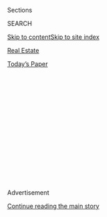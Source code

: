 <div id="app">

<div>

<div>

<div>

<div class="NYTAppHideMasthead css-1q2w90k e1suatyy0">

<div class="section css-ui9rw0 e1suatyy2">

<div class="css-eph4ug er09x8g0">

<div class="css-6n7j50">

</div>

<span class="css-1dv1kvn">Sections</span>

<div class="css-10488qs">

<span class="css-1dv1kvn">SEARCH</span>

</div>

[Skip to content](#site-content)[Skip to site index](#site-index)

</div>

<div id="masthead-section-label" class="css-1wr3we4 eaxe0e00">

[Real
Estate](https://www.nytimes3xbfgragh.onion/section/realestate)

</div>

<div class="css-10698na e1huz5gh0">

</div>

</div>

<div id="masthead-bar-one" class="section hasLinks css-15hmgas e1csuq9d3">

<div class="css-uqyvli e1csuq9d0">

</div>

<div class="css-1uqjmks e1csuq9d1">

</div>

<div class="css-9e9ivx">

[](https://myaccount.nytimes3xbfgragh.onion/auth/login?response_type=cookie&client_id=vi)

</div>

<div class="css-1bvtpon e1csuq9d2">

[Today’s
Paper](https://www.nytimes3xbfgragh.onion/section/todayspaper)

</div>

</div>

</div>

</div>

<div data-aria-hidden="false">

<div id="site-content" data-role="main">

<div>

<div class="css-1aor85t" style="opacity:0.000000001;z-index:-1;visibility:hidden">

<div class="css-1hqnpie">

<div class="css-epjblv">

<span class="css-17xtcya">[Real
Estate](/section/realestate)</span><span class="css-x15j1o">|</span><span class="css-fwqvlz">Stonington,
Conn.: A Waterfront Community With a Colonial
Vibe</span>

</div>

<div class="css-k008qs">

<div class="css-1iwv8en">

<span class="css-18z7m18"></span>

<div>

</div>

</div>

<span class="css-1n6z4y">https://nyti.ms/2Vs8p3j</span>

<div class="css-1705lsu">

<div class="css-4xjgmj">

<div class="css-4skfbu" data-role="toolbar" data-aria-label="Social Media Share buttons, Save button, and Comments Panel with current comment count" data-testid="share-tools">

  - 
  - 
  - 
  - 
    
    <div class="css-6n7j50">
    
    </div>

  - 
  - 

</div>

</div>

</div>

</div>

</div>

</div>

<div id="NYT_TOP_BANNER_REGION" class="css-13pd83m">

</div>

<div id="top-wrapper" class="css-1sy8kpn">

<div id="top-slug" class="css-l9onyx">

Advertisement

</div>

[Continue reading the main
story](#after-top)

<div class="ad top-wrapper" style="text-align:center;height:100%;display:block;min-height:250px">

<div id="top" class="place-ad" data-position="top" data-size-key="top">

</div>

</div>

<div id="after-top">

</div>

</div>

<div>

<div id="sponsor-wrapper" class="css-1hyfx7x">

<div id="sponsor-slug" class="css-19vbshk">

Supported by

</div>

[Continue reading the main
story](#after-sponsor)

<div id="sponsor" class="ad sponsor-wrapper" style="text-align:center;height:100%;display:block">

</div>

<div id="after-sponsor">

</div>

</div>

<div class="css-186x18t">

Living in

</div>

<div class="css-1vkm6nb ehdk2mb0">

# Stonington, Conn.: A Waterfront Community With a Colonial Vibe

</div>

New Yorkers seeking respite from the city have long gravitated to
Connecticut’s easternmost shoreline town, with its 18th- and
19th-century
homes.

<div class="sizeLarge layoutHorizontal css-134dzg0 ejvbdkh1">

[](https://www.nytimes3xbfgragh.onion/slideshow/2020/04/22/realestate/living-in-stonington-conn.html)

<div class="css-5nx6oe">

## Living In ... Stonington, Conn.

<div class="css-1xhl2m">

13 Photos

View Slide Show
<span class="css-t4350i">›</span>

</div>

</div>

<div class="css-79elbk">

<div class="css-hyytny">

</div>

![](https://static01.graylady3jvrrxbe.onion/images/2020/04/26/realestate/22LIVING-STONINGTONCT-slide-D2JA/22LIVING-STONINGTONCT-slide-D2JA-articleLarge.jpg?quality=75&auto=webp&disable=upscale)

</div>

<div class="css-17ai7jg e15qwgfe0">

<span class="css-16f3y1r e13ogyst0">Jane Beiles for The New York
Times</span>

</div>

</div>

<div class="css-18e8msd">

<div class="css-vp77d3 epjyd6m0">

<div class="css-1baulvz">

By <span class="css-1baulvz last-byline" itemprop="name">Lisa
Prevost</span>

</div>

</div>

  - 
    
    <div class="css-ld3wwf e16638kd2">
    
    April 22,
    2020
    
    </div>

  - 
    
    <div class="css-4xjgmj">
    
    <div class="css-d8bdto" data-role="toolbar" data-aria-label="Social Media Share buttons, Save button, and Comments Panel with current comment count" data-testid="share-tools">
    
      - 
      - 
      - 
      - 
        
        <div class="css-6n7j50">
        
        </div>
    
      - 
      - 
    
    </div>
    
    </div>

</div>

</div>

<div class="section meteredContent css-1r7ky0e" name="articleBody" itemprop="articleBody">

<div class="css-1fanzo5 StoryBodyCompanionColumn">

<div class="css-53u6y8">

Karen von Ruffer Hills and Francis Hills discovered the coastal town of
Stonington, in southeastern Connecticut, when friends invited them for a
weekend getaway at a local inn in 2009.

“We got there on a Friday, and by Sunday we were at Seaboard Properties
asking, ‘What’s for rent?’” said Ms. von Ruffer Hills, 48, who works as
the marketing director for the photography studio that Mr. Hills, 53,
has in New York. “My husband is British, and Stonington has a little bit
of that English countryside feel to it and those nice old homes. It
immediately spoke to
him.”

</div>

</div>

<div id="living-stonington-map" class="section interactive-content interactive-size-scoop css-1g95kp1" data-id="100000007100508">

<div class="css-17ih8de interactive-body" data-sourceid="100000007100508">

<div id="g-0426-rea-web-LIVINGstoningtonBC-box" class="ai2html">

<div id="g-0426-rea-web-LIVINGstoningtonBC-335" class="g-artboard" style="max-width: 335px;max-height: 375px" data-aspect-ratio="0.893" data-min-width="0">

<div style="padding: 0 0 111.9403% 0;">

</div>

![](data:image/gif;base64,R0lGODlhCgAKAIAAAB8fHwAAACH5BAEAAAAALAAAAAAKAAoAAAIIhI+py+0PYysAOw==)

<div id="g-ai0-1" class="g-LABELS g-aiAbs g-aiPointText" style="top:5.2453%;margin-top:-5.7px;left:73.5342%;width:85px;">

NEW
LONDON

</div>

<div id="g-ai0-2" class="g-LABELS g-aiAbs g-aiPointText" style="top:8.0912%;margin-top:-11.3px;left:29.3055%;margin-left:-80.5px;width:161px;">

CONNECTICUT

</div>

<div id="g-ai0-3" class="g-LABELS g-aiAbs g-aiPointText" style="top:10.5941%;margin-top:-6.7px;left:75.8112%;margin-left:-30.5px;width:61px;">

CONN.

</div>

<div id="g-ai0-4" class="g-LABELS g-aiAbs g-aiPointText" style="top:16.0484%;margin-top:-6.2px;right:6.8069%;width:77px;">

Stonington

</div>

<div id="g-ai0-5" class="g-LABELS g-aiAbs g-aiPointText" style="top:36.3458%;margin-top:-10.3px;left:39.1119%;margin-left:-57.5px;width:115px;">

Stonington

</div>

<div id="g-ai0-6" class="g-LABELS g-aiAbs g-aiPointText" style="top:41.8245%;margin-top:-11.8px;left:92.4789%;margin-left:-28.5px;width:57px;">

R.I.

</div>

<div id="g-ai0-7" class="g-LABELS g-aiAbs g-aiPointText" style="top:47.2544%;margin-top:-6.2px;left:19.7996%;width:74px;">

Mystic
R.

</div>

<div id="g-ai0-8" class="g-LABELS g-aiAbs g-aiPointText" style="top:54.3281%;margin-top:-7.7px;left:73.6925%;margin-left:-45.5px;width:91px;">

Pawcatuck

</div>

<div id="g-ai0-9" class="g-LABELS g-aiAbs g-aiPointText" style="top:54.5941%;margin-top:-6.7px;left:21.5851%;width:109px;">

Mystic
Aquarium

</div>

<div id="g-ai0-10" class="g-LABELS g-aiAbs g-aiPointText" style="top:59.9275%;margin-top:-6.7px;left:12.1375%;width:165px;">

Mystic Seaport Museum
 

</div>

<div id="g-ai0-11" class="g-LABELS g-aiAbs g-aiPointText" style="top:61.9064%;margin-top:-5.1px;left:85.3526%;width:63px;">

AMTRAk

</div>

<div id="g-ai0-12" class="g-LABELS g-aiAbs g-aiPointText" style="top:65.9275%;margin-top:-13.2px;left:50.2993%;width:84px;">

Stone
Acres

Farm

</div>

<div id="g-ai0-13" class="g-LABELS g-aiAbs g-aiPointText" style="top:66.5948%;margin-top:-7.7px;left:19.8509%;margin-left:-32px;width:64px;">

Mystic

</div>

<div id="g-ai0-14" class="g-LABELS g-aiAbs g-aiPointText" style="top:74.9948%;margin-top:-15.2px;left:48.4572%;margin-left:-46.5px;width:93px;">

Stonington

Borough

</div>

<div id="g-ai0-15" class="g-LABELS g-aiAbs g-aiPointText" style="top:73.5275%;margin-top:-6.7px;left:9.6133%;width:95px;">

Mystic
station

</div>

<div id="g-ai0-16" class="g-LABELS g-aiAbs g-aiPointText" style="top:76.0544%;margin-top:-6.2px;left:68.1208%;width:97px;">

Pawcatuck
R.

</div>

<div id="g-ai0-17" class="g-LABELS g-aiAbs g-aiPointText" style="top:83.2507%;margin-top:-12.2px;left:12.0457%;margin-left:-31px;width:62px;">

MASONS

ISLAND

</div>

<div id="g-ai0-18" class="g-LABELS g-aiAbs g-aiPointText" style="top:85.1275%;margin-top:-13.2px;left:26.6187%;width:128px;">

Stonington

Lighthouse
Museum

</div>

<div id="g-ai0-19" class="g-LABELS g-aiAbs g-aiPointText" style="top:93.384%;margin-top:-12.2px;left:76.0893%;margin-left:-27.5px;width:55px;">

WATCH

HILL

</div>

<div id="g-ai0-20" class="g-LABELS g-aiAbs g-aiPointText" style="top:93.1301%;margin-top:-6.2px;left:30.5984%;margin-left:-75.5px;width:151px;">

Block Island
Sound

</div>

<div id="g-ai0-21" class="g-LABELS g-aiAbs g-aiPointText" style="top:95.2457%;margin-top:-5.2px;left:91.2146%;margin-left:-28px;width:56px;">

1 mile

</div>

</div>

</div>

</div>

By The New York Times

</div>

<div class="css-1fanzo5 StoryBodyCompanionColumn">

<div class="css-53u6y8">

The couple rented in Stonington for many summers, stealing time away
from their apartment in New York, about 135 miles southwest, as they
could. Then about five years ago, they decided to reverse the
arrangement, making Stonington their home base.

</div>

</div>

<div class="css-1fanzo5 StoryBodyCompanionColumn">

<div class="css-53u6y8">

“It was a lifestyle choice: We’re both midlife and sort of
re-evaluating,” Ms. von Ruffer Hills said. “It was a nice way to gently
remove ourselves from the chaos of New York.”

</div>

</div>

<div class="css-79elbk" data-testid="photoviewer-wrapper">

<div class="css-z3e15g" data-testid="photoviewer-wrapper-hidden">

</div>

<div class="css-1a48zt4 ehw59r15" data-testid="photoviewer-children">

![<span class="css-16f3y1r e13ogyst0" data-aria-hidden="true">Children
play on the jetty at duBois Beach, a small public beach on Stonington
Point.</span><span class="css-cnj6d5 e1z0qqy90" itemprop="copyrightHolder"><span class="css-1ly73wi e1tej78p0">Credit...</span><span>Jane
Beiles for The New York
Times</span></span>](https://static01.graylady3jvrrxbe.onion/images/2020/04/22/realestate/22LIVING-STONINGTONCT-slide-IH7Q/22LIVING-STONINGTONCT-slide-IH7Q-articleLarge.jpg?quality=75&auto=webp&disable=upscale)

</div>

</div>

<div class="css-1fanzo5 StoryBodyCompanionColumn">

<div class="css-53u6y8">

Now they live in a renovated Colonial-era home with a gambrel roof in
the heart of Stonington Borough, a densely developed village district on
a peninsula jutting into Stonington Harbor. At one end of their street
is a tiny sandy beach where they can ease into the waters of Long Island
Sound. At the other is the compact commercial strip of Water Street,
where they can walk to grab a coffee, browse the windows of an art
gallery or catch up on local gossip at Tom’s News.

They have developed a “beautiful network of friends,” Ms. von Ruffer
Hills said, and thrown themselves into community life. Her husband
curated a project for the Stonington Historical Society last year. And
she is now a burgess in the borough government.

“I am sanitation commissioner, responsible for sanitation and
streetlights,” she said. “It’s not the sexiest of titles, but it’s fun,
actually.”

</div>

</div>

<div class="css-1fanzo5 StoryBodyCompanionColumn">

<div class="css-53u6y8">

Danielle Chesebrough, 36, also immersed herself in Stonington’s inner
workings after moving from New York with her husband, Sam, to the Mystic
section four years ago. Formerly a senior analyst with the United
Nations Global Compact, Ms. Chesebrough served on a couple of town
boards before becoming the first woman to be elected First Selectman
last
November.

</div>

</div>

<div class="css-79elbk" data-testid="photoviewer-wrapper">

<div class="css-z3e15g" data-testid="photoviewer-wrapper-hidden">

</div>

<div class="css-1a48zt4 ehw59r15" data-testid="photoviewer-children">

<div class="css-1xdhyk6 erfvjey0">

<span class="css-1ly73wi e1tej78p0">Image</span>

<div class="css-zjzyr8">

<div data-testid="lazyimage-container" style="height:308.0444444444445px">

</div>

</div>

</div>

<span class="css-16f3y1r e13ogyst0" data-aria-hidden="true">The
Stonington Free Library, in Wadawanuck Square, is a private association
that serves the entire
town. </span><span class="css-cnj6d5 e1z0qqy90" itemprop="copyrightHolder"><span class="css-1ly73wi e1tej78p0">Credit...</span><span>Jane
Beiles for The New York Times</span></span>

</div>

</div>

<div class="css-1fanzo5 StoryBodyCompanionColumn">

<div class="css-53u6y8">

Four months into the job, she now finds herself trying to help lead the
community through the pandemic crisis — with three young children at
home. While the economic upheaval facing the heavily tourist-dependent
town has at times seemed overwhelming, Ms. Chesebrough said she is
heartened to see so many residents pull together.

“Some residents started a GoFundMe page to raise money to buy gift
certificates to local restaurants doing takeout,” she said. “They’re
donating the certificates to our human services department to distribute
to households in need.”

As of mid-April, three weeks later, the group, [Stonington Feeds
Stonington](https://www.facebookcorewwwi.onion/groups/2583619385099118/),
had raised over
$15,000.

</div>

</div>

<div class="css-79elbk" data-testid="photoviewer-wrapper">

<div class="css-z3e15g" data-testid="photoviewer-wrapper-hidden">

</div>

<div class="css-1a48zt4 ehw59r15" data-testid="photoviewer-children">

<div class="css-1xdhyk6 erfvjey0">

<span class="css-1ly73wi e1tej78p0">Image</span>

<div class="css-zjzyr8">

<div data-testid="lazyimage-container" style="height:357.66666666666663px">

</div>

</div>

</div>

<span class="css-16f3y1r e13ogyst0" data-aria-hidden="true">6 COVE HILL
ROAD | A five-bedroom, four-bathroom house with a saltwater swimming
pool on Masons Island, built in 2000 on 1.36 acres, listed for $2.9
million.
860-460-8002</span><span class="css-cnj6d5 e1z0qqy90" itemprop="copyrightHolder"><span class="css-1ly73wi e1tej78p0">Credit...</span><span>Jane
Beiles for The New York Times</span></span>

</div>

</div>

<div class="css-1fanzo5 StoryBodyCompanionColumn">

<div class="css-53u6y8">

## What You’ll Find

Situated between the Mystic River to the west and the Pawcatuck River to
the east, Stonington is Connecticut’s easternmost shoreline town,
bumping up against Rhode Island. Largely oriented around the water, it
is perhaps most widely known for the Mystic Seaport Museum and Mystic
Aquarium, popular tourist attractions on the Stonington side of the
normally bustling Mystic village (the rest of the village is in Groton).

But the town of roughly 18,000 has a much more varied landscape, from
its pastoral northern uplands crisscrossed with old stone walls, to the
industrial-era village of Pawcatuck and the suburban-flavored
neighborhood of Masons Island, reached by a causeway.

</div>

</div>

<div class="css-1fanzo5 StoryBodyCompanionColumn">

<div class="css-53u6y8">

New Yorkers seeking a weekend respite have long gravitated toward
historic Stonington Borough, which served as a summer destination for
city dwellers during the steamship era (as did Watch Hill, R.I., to the
east). The well-protected harbor, a haven for boating enthusiasts, is
home to a yacht club and a commercial fishing fleet.

In the heart of the borough, the narrow streets are lined with
colorfully painted 18th- and 19th-century homes that hug the sidewalks.
While there are no historic district protections in the borough, “you
would get a lot of pushback if you wanted to knock down a historic home
and redo it,” said James H. Michalove, president and founder of Seaboard
Properties. (Other sections of town [have not fared as
well](https://www.theday.com/article/20190321/NWS05/190329861) at
protecting historic buildings from demolition.)

During the high season, the shops and restaurants on and around Water
Street normally attract day-trippers, many of whom come by boat. The
street ends at the peninsula’s point, where a small beach and parking
area provide visitors with panoramic views.

Howard Taylor, a yacht broker who has lived in town for about 25 years,
said he has noticed more New York families moving to Stonington
year-round, as professionals have become increasingly able to work from
home.

“What we’re going through now is going to exaggerate that,” he said.

</div>

</div>

<div class="css-79elbk" data-testid="photoviewer-wrapper">

<div class="css-z3e15g" data-testid="photoviewer-wrapper-hidden">

</div>

<div class="css-1a48zt4 ehw59r15" data-testid="photoviewer-children">

<div class="css-1xdhyk6 erfvjey0">

<span class="css-1ly73wi e1tej78p0">Image</span>

<div class="css-zjzyr8">

<div data-testid="lazyimage-container" style="height:290px">

</div>

</div>

</div>

<span class="css-16f3y1r e13ogyst0" data-aria-hidden="true">330 NORTH
MAIN STREET | A four-bedroom, five-bathroom waterfront home with a dock
on Quanaduck Cove, built in 1950 on 2.2 acres, listed for $2.35 million.
860-535-8364</span>

</div>

</div>

<div class="css-1fanzo5 StoryBodyCompanionColumn">

<div class="css-53u6y8">

## What You’ll Pay

The median sale price for a single-family home in the town of Stonington
in the 12-month period before March 31 was $336,000, about 5 percent
higher than in the previous year, according to data provided by William
Pitt Sotheby’s International Realty; for a single-family home in the
borough, the median sale price was $510,000. The median sale price for a
condo in the year ending March 31 was $292,000, compared with $338,500
the previous year.

As of April 14, 140 properties were listed for sale in Stonington,
ranging from a two-bedroom mobile home in a park on the Mystic River
asking $48,000 to a five-bedroom waterfront home on 1.36 acres on Masons
Island asking $2.9 million.

</div>

</div>

<div class="css-1fanzo5 StoryBodyCompanionColumn">

<div class="css-53u6y8">

“Inventory is nice and low right now,” said Melinda Carlisle, a sales
associate with Randall Realtors. “We’ve had a couple of really good
years, and people weren’t putting much stuff on.”

Historic homes in good repair in the borough typically sell for upward
of $600,000, with waterfront properties drawing $2 million or more, Mr.
Michalove said.

On Masons Island, many homes belong to the children or grandchildren of
the original owners, Ms. Carlisle said. While it is sometimes possible
to find a smaller, unimproved home in the $400,000s, the five homes she
currently has listed there are priced from $899,000 to $2.9 million.

One of the newer rental complexes in town is Threadmill Apartments, a
converted factory building in Pawcatuck. The 58 one-bedroom apartments,
with exposed brick walls and ceiling beams, rent for $1,500 to $1,900 a
month, said Mary Ann Agostini, an agent with William Pitt
Sotheby’s.

</div>

</div>

<div class="css-79elbk" data-testid="photoviewer-wrapper">

<div class="css-z3e15g" data-testid="photoviewer-wrapper-hidden">

</div>

<div class="css-1a48zt4 ehw59r15" data-testid="photoviewer-children">

<div class="css-1xdhyk6 erfvjey0">

<span class="css-1ly73wi e1tej78p0">Image</span>

<div class="css-zjzyr8">

<div data-testid="lazyimage-container" style="height:257.77777777777777px">

</div>

</div>

</div>

<span class="css-16f3y1r e13ogyst0" data-aria-hidden="true">435 NORTH
MAIN STREET | A six-bedroom house with five full and two half bathrooms,
built in 1938 on 3.4 acres, listed for $1.395 million.
860-912-1221</span>

</div>

</div>

<div class="css-1fanzo5 StoryBodyCompanionColumn">

<div class="css-53u6y8">

## The Vibe

While activity ramps up in Stonington during the summer months, the
atmosphere is low-key. The borough’s Fourth of July parade is a
community highlight, said Chelsea Mitchell, the library director at the
Stonington Historical Society. Children ride on decorated bicycles,
spectators are encouraged to join the parade, and the Declaration of
Independence is read aloud — “at the end of which, everyone yells, ‘A
pox on King George\!’” she said.

The [Portuguese Holy Ghost Society](http://www.holyghostclub.com/), a
social club based in the borough, draws residents from around the area
to its year-round events, which include Friday night fish-and-chips
dinners and the Labor Day weekend Feast of the Holy Ghost.

</div>

</div>

<div class="css-1fanzo5 StoryBodyCompanionColumn">

<div class="css-53u6y8">

“We have over 400 members from all backgrounds: lawyers, medical
doctors, fishermen, carpenters and scientists,” said Mr. Taylor, the
yacht broker, who is also the club’s vice president.

Residents support several farms in town, including [Stone
Acres](https://www.stoneacresfarm.com/), which hosts farm dinners,
weddings and educational events. The farm stand, which sells produce,
flowers and locally produced artisanal foods, is already in high gear,
said Jane Meiser, the director of operations and a descendant of the
farm’s original Colonial-era owners.

“Everyone’s pretty much here in their second homes now,” she said,
because of the pandemic lockdown. “So our farm stand has been incredibly
busy with the heightened demand on local, sustainable, really healthy
organic
food.”

</div>

</div>

<div class="css-79elbk" data-testid="photoviewer-wrapper">

<div class="css-z3e15g" data-testid="photoviewer-wrapper-hidden">

</div>

<div class="css-1a48zt4 ehw59r15" data-testid="photoviewer-children">

<div class="css-1xdhyk6 erfvjey0">

<span class="css-1ly73wi e1tej78p0">Image</span>

<div class="css-zjzyr8">

<div data-testid="lazyimage-container" style="height:261.64444444444445px">

</div>

</div>

</div>

<span class="css-16f3y1r e13ogyst0" data-aria-hidden="true">Social
Coffee Roastery in the borough is open for business during the
shutdown.</span><span class="css-cnj6d5 e1z0qqy90" itemprop="copyrightHolder"><span class="css-1ly73wi e1tej78p0">Credit...</span><span>Jane
Beiles for The New York Times</span></span>

</div>

</div>

<div class="css-1fanzo5 StoryBodyCompanionColumn">

<div class="css-53u6y8">

## The Schools

About 2,000 students are served by Stonington’s four public schools.
Students in prekindergarten through fifth grade attend Deans Mill or
West Vine Street elementary schools, both of which recently underwent
extensive renovations. West Vine Street’s principal, Alicia Sweet Dawe,
was recognized last year as Elementary Principal of the Year by the
Connecticut Association of Schools and the National Association of
Elementary School Principals.

Students in sixth through eighth grade attend Stonington Middle School,
in Mystic.

Stonington High School, in Pawcatuck, has about 650 students. Mean SAT
scores for the 2019 graduating class were 551 in evidence-based reading
and writing, and 532 in math; statewide means were 529 and 516. The
school also has career and technical education programs to train
students for postgraduate employment.

## The Commute

From the Shoreline East rail station in New London, about 20 minutes
away, commuters can get a train to the Metro-North Railroad station in
New Haven for $10.25 one-way; a round-trip peak ticket from there to
Grand Central Terminal is $47. The commute takes roughly three hours.

</div>

</div>

<div class="css-1fanzo5 StoryBodyCompanionColumn">

<div class="css-53u6y8">

Amtrak trains stop at the station in Mystic. The trip to Penn Station
takes around three hours; round-trip fares range from $122 to $240,
depending on seat selection.

All rail services are currently operating on reduced schedules because
of the pandemic.

The 135-mile drive to New York City on Interstate 95 takes two and a
half hours or longer, depending on
traffic.

</div>

</div>

<div class="css-79elbk" data-testid="photoviewer-wrapper">

<div class="css-z3e15g" data-testid="photoviewer-wrapper-hidden">

</div>

<div class="css-1a48zt4 ehw59r15" data-testid="photoviewer-children">

<div class="css-1xdhyk6 erfvjey0">

<span class="css-1ly73wi e1tej78p0">Image</span>

<div class="css-zjzyr8">

<div data-testid="lazyimage-container" style="height:255.84444444444446px">

</div>

</div>

</div>

<span class="css-16f3y1r e13ogyst0" data-aria-hidden="true">The Captain
Nathaniel B. Palmer House, built in 1852, has an octagonal cupola once
used for viewing ships coming in to Stonington
Harbor. </span><span class="css-cnj6d5 e1z0qqy90" itemprop="copyrightHolder"><span class="css-1ly73wi e1tej78p0">Credit...</span><span>Jane
Beiles for The New York Times</span></span>

</div>

</div>

<div class="css-1fanzo5 StoryBodyCompanionColumn">

<div class="css-53u6y8">

## The History

The stone lighthouse tower that stands at the borough’s point dates to
1840. Listed on the National Register of Historic Places, it is attached
to a modest residence that housed the beacon’s keepers for its nearly 50
years in operation. The Stonington Historical Society bought the
abandoned lighthouse in 1925 for $3,650 and converted it to a museum for
lighthouse artifacts. The museum is currently closed for restoration and
is tentatively scheduled to reopen in the summer.

For weekly email updates on residential real estate news, [sign up
here](http://www.nytimes3xbfgragh.onion/newsletters/realestate/). Follow
us on Twitter: [@nytrealestate](https://twitter.com/nytrealestate).

</div>

</div>

</div>

<div>

</div>

<div>

</div>

<div>

</div>

<div>

<div id="bottom-wrapper" class="css-1ede5it">

<div id="bottom-slug" class="css-l9onyx">

Advertisement

</div>

[Continue reading the main
story](#after-bottom)

<div id="bottom" class="ad bottom-wrapper" style="text-align:center;height:100%;display:block;min-height:90px">

</div>

<div id="after-bottom">

</div>

</div>

</div>

</div>

</div>

## Site Index

<div>

</div>

## Site Information Navigation

  - [© <span>2020</span> <span>The New York Times
    Company</span>](https://help.nytimes3xbfgragh.onion/hc/en-us/articles/115014792127-Copyright-notice)

<!-- end list -->

  - [NYTCo](https://www.nytco.com/)
  - [Contact
    Us](https://help.nytimes3xbfgragh.onion/hc/en-us/articles/115015385887-Contact-Us)
  - [Work with us](https://www.nytco.com/careers/)
  - [Advertise](https://nytmediakit.com/)
  - [T Brand Studio](http://www.tbrandstudio.com/)
  - [Your Ad
    Choices](https://www.nytimes3xbfgragh.onion/privacy/cookie-policy#how-do-i-manage-trackers)
  - [Privacy](https://www.nytimes3xbfgragh.onion/privacy)
  - [Terms of
    Service](https://help.nytimes3xbfgragh.onion/hc/en-us/articles/115014893428-Terms-of-service)
  - [Terms of
    Sale](https://help.nytimes3xbfgragh.onion/hc/en-us/articles/115014893968-Terms-of-sale)
  - [Site
    Map](https://spiderbites.nytimes3xbfgragh.onion)
  - [Help](https://help.nytimes3xbfgragh.onion/hc/en-us)
  - [Subscriptions](https://www.nytimes3xbfgragh.onion/subscription?campaignId=37WXW)

</div>

</div>

</div>

</div>
